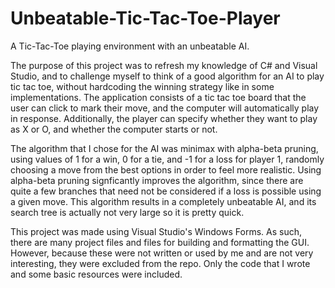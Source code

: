 # Unbeatable-Tic-Tac-Toe-Player
A Tic-Tac-Toe playing environment with an unbeatable AI.

The purpose of this project was to refresh my knowledge of C# and Visual Studio, and to challenge myself to think of a good algorithm for an AI to play tic tac toe, without hardcoding the winning strategy like in some implementations.  The application consists of a tic tac toe board that the user can click to mark their move, and the computer will automatically play in response.  Additionally, the player can specify whether they want to play as X or O, and whether the computer starts or not.

The algorithm that I chose for the AI was minimax with alpha-beta pruning, using values of 1 for a win, 0 for a tie, and -1 for a loss for player 1, randomly choosing a move from the best options in order to feel more realistic.  Using alpha-beta pruning signficantly improves the algorithm, since there are quite a few branches that need not be considered if a loss is possible using a given move.  This algorithm results in a completely unbeatable AI, and its search tree is actually not very large so it is pretty quick.

This project was made using Visual Studio's Windows Forms.  As such, there are many project files and files for building and formatting the GUI.  However, because these were not written or used by me and are not very interesting, they were excluded from the repo.  Only the code that I wrote and some basic resources were included.
